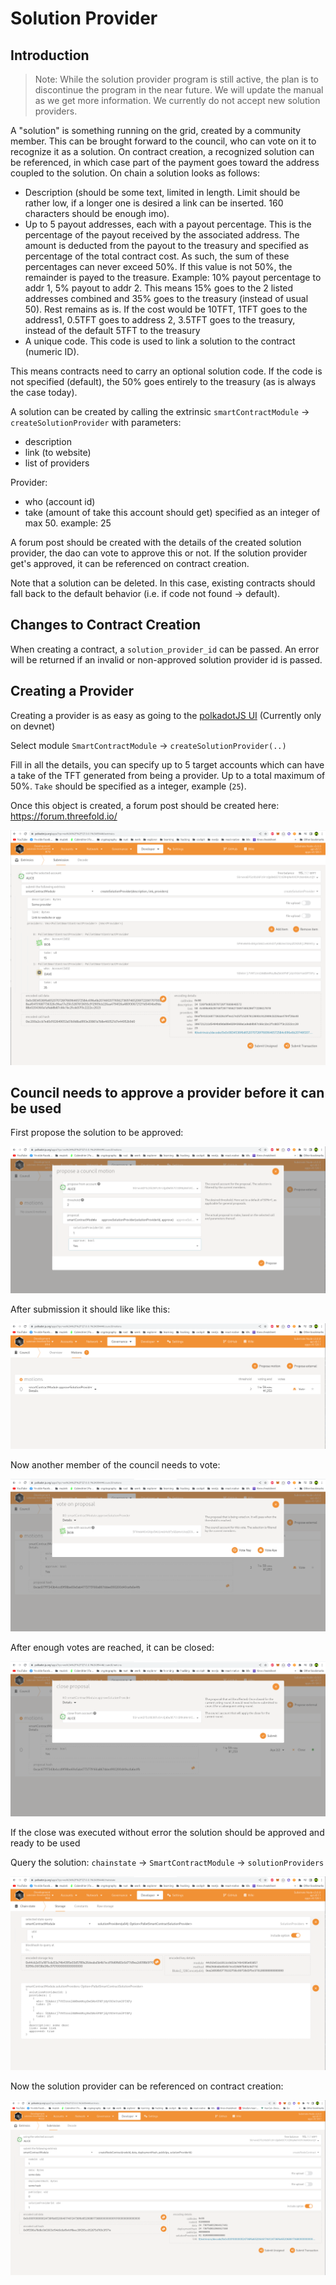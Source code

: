 <h1>Solution Provider</h1>

## Introduction

> Note: While the solution provider program is still active, the plan is to discontinue the program in the near future. We will update the manual as we get more information. We currently do not accept new solution providers.

A "solution" is something running on the grid, created by a community member. This can be brought forward to the council, who can vote on it to recognize it as a solution. On contract creation, a recognized solution can be referenced, in which case part of the payment goes toward the address coupled to the solution. On chain a solution looks as follows:

- Description (should be some text, limited in length. Limit should be rather low, if a longer one is desired a link can be inserted. 160 characters should be enough imo).
- Up to 5 payout addresses, each with a payout percentage. This is the percentage of the payout received by the associated address. The amount is deducted from the payout to the treasury and specified as percentage of the total contract cost. As such, the sum of these percentages can never exceed 50%. If this value is not 50%, the remainder is payed to the treasure. Example: 10% payout percentage to addr 1, 5% payout to addr 2. This means 15% goes to the 2 listed addresses combined and 35% goes to the treasury (instead of usual 50). Rest remains as is. If the cost would be 10TFT, 1TFT goes to the address1, 0.5TFT goes to address 2, 3.5TFT goes to the treasury, instead of the default 5TFT to the treasury
- A unique code. This code is used to link a solution to the contract (numeric ID).

This means contracts need to carry an optional solution code. If the code is not specified (default), the 50% goes entirely to the treasury (as is always the case today).

A solution can be created by calling the extrinsic `smartContractModule` -> `createSolutionProvider` with parameters:

- description
- link (to website)
- list of providers

Provider:

- who (account id)
- take (amount of take this account should get) specified as an integer of max 50. example: 25

A forum post should be created with the details of the created solution provider, the dao can vote to approve this or not. If the solution provider get's approved, it can be referenced on contract creation.

Note that a solution can be deleted. In this case, existing contracts should fall back to the default behavior (i.e. if code not found -> default).

## Changes to Contract Creation

When creating a contract, a `solution_provider_id` can be passed. An error will be returned if an invalid or non-approved solution provider id is passed.

## Creating a Provider

Creating a provider is as easy as going to the [polkadotJS UI](https://polkadot.js.org/apps/?rpc=wss%3A%2F%2Ftfchain.dev.grid.tf#/extrinsics) (Currently only on devnet)

Select module `SmartContractModule` -> `createSolutionProvider(..)`

Fill in all the details, you can specify up to 5 target accounts which can have a take of the TFT generated from being a provider. Up to a total maximum of 50%. `Take` should be specified as a integer, example (`25`).

Once this object is created, a forum post should be created here: <https://forum.threefold.io/>

![create](./img/create_provider.png)

## Council needs to approve a provider before it can be used

First propose the solution to be approved:

![propose_approve](./img/propose_approve.png)

After submission it should like like this:

![proposed_approved](./img/proposed_approve.png)

Now another member of the council needs to vote:

![vote](./img/vote_proposal.png)

After enough votes are reached, it can be closed:

![close](./img/close_proposal.png)

If the close was executed without error the solution should be approved and ready to be used

Query the solution: `chainstate` -> `SmartContractModule` -> `solutionProviders`

![query](./img/query_provider.png)

Now the solution provider can be referenced on contract creation:

![create](./img/create_contract.png)
